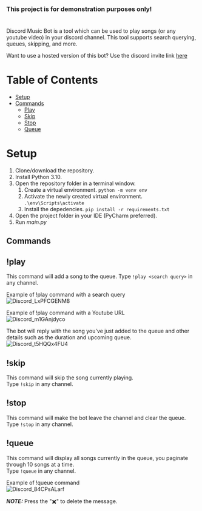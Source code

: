 ### This project is for demonstration purposes only!
#
Discord Music Bot is a tool which can be used to play songs (or any youtube video) in your discord channel. This tool supports search querying, queues, skipping, and more.

Want to use a hosted version of this bot? Use the discord invite link [here](https://discord.com/oauth2/authorize?client_id=1028041338349944832)
# Table of Contents
- [Setup](#setup)
- [Commands](#commands)
  - [Play](#!play)
  - [Skip](#!skip)
  - [Stop](#!stop)
  - [Queue](#!queue)

# Setup
1. Clone/download the repository.
2. Install Python 3.10.
3. Open the repository folder in a terminal window.
   1. Create a virtual environment. ```python -m venv env```
   2. Activate the newly created virtual environment. ```.\env\Scripts\activate```
   3. Install the depedencies. ```pip install -r requirements.txt```
4. Open the project folder in your IDE (PyCharm preferred).
5. Run *main.py*
## Commands
## !play
This command will add a song to the queue.
Type ```!play <search query>``` in any channel. 

Example of !play command with a search query<br>
![Discord_LxPFCGENM8](https://github.com/Jacobfinn123/Discord-Music-Bot/assets/25854089/fa3d18ec-9d22-477a-9d1d-b1886cbf8d5c)

Example of !play command with a Youtube URL<br>
![Discord_m1GAnjdyco](https://github.com/Jacobfinn123/Discord-Music-Bot/assets/25854089/389fa77f-4b21-4b81-ab4c-43af170647e1)

The bot will reply with the song you've just added to the queue and other details such as the duration and upcoming queue.<br>
![Discord_t5HQQx4FU4](https://github.com/Jacobfinn123/Discord-Music-Bot/assets/25854089/520484e8-8b24-4786-8253-04b48fd32474)


## !skip
This command will skip the song currently playing.<br>
Type ```!skip``` in any channel. 

## !stop
This command will make the bot leave the channel and clear the queue.<br>
Type ```!stop``` in any channel. 

## !queue
This command will display all songs currently in the queue, you paginate through 10 songs at a time.<br>
Type ```!queue``` in any channel. 

Example of !queue command<br>
![Discord_84CPsALarf](https://github.com/Jacobfinn123/Discord-Music-Bot/assets/25854089/db434096-89c6-4ea5-9b6f-2770beeb4e3c)

**_NOTE:_** Press the "✖️" to delete the message.
